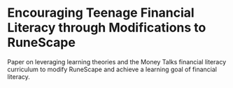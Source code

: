 # Encouraging Teenage Financial Literacy through Modifications to RuneScape
Paper on leveraging learning theories and the Money Talks financial literacy curriculum to modify RuneScape and achieve a learning goal of financial literacy.
